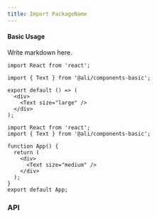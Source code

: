 ```yaml
---
title: Import PackageName
---
```


#### Basic Usage

Write markdown here.

```tsx
import React from 'react';

import { Text } from '@ali/components-basic';

export default () => (
  <div>
    <Text size="large" />
  </div>
);
```

```tsx
import React from 'react';
import { Text } from '@ali/components-basic';

function App() {
  return (
    <div>
      <Text size="medium" />
    </div>
  );
}
export default App;
```


### API

<API src="../src/text/index.tsx"/>